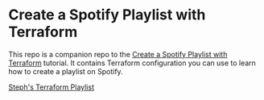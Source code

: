 # Create a Spotify Playlist with Terraform

This repo is a companion repo to the [Create a Spotify Playlist with Terraform](https://developer.hashicorp.com/terraform/tutorials/community-providers/spotify-playlist) tutorial.
It contains Terraform configuration you can use to learn how to create a playlist on Spotify.

[Steph's Terraform Playlist](https://open.spotify.com/playlist/4mC3HwPcANNFFy01muReJv)

